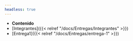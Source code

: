 ```yaml
---
headless: true
---
```


- **Contenido**
- [Integrantes]({{< relref "/docs/Entregas/Integrantes" >}})
- [Entrega1]({{< relref "/docs/Entregas/entrega-1" >}})

<br />
